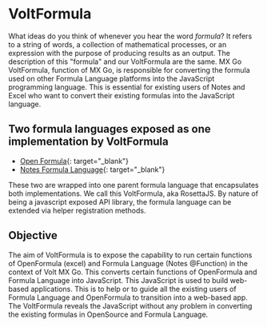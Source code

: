 # VoltFormula

What ideas do you think of whenever you hear the word *formula*? It refers to a string of words, a collection of mathematical processes, or an expression with the purpose of producing results as an output. The description of this "formula" and our VoltFormula are the same. MX Go VoltFormula, function of MX Go, is responsible for converting the formula used on other Formula Language platforms into the JavaScript programming language. This is essential for existing users of Notes and Excel who want to convert their existing formulas into the JavaScript language. 

## Two formula languages exposed as one implementation by VoltFormula

 - [Open Formula](https://docs.oasis-open.org/office/OpenDocument/v1.3/OpenDocument-v1.3-part4-formula.html){: target="_blank"}
 - [Notes Formula Language](https://help.hcltechsw.com/dom_designer/10.0.1/basic/H_NOTES_FORMULA_LANGUAGE.html){: target="_blank"}

These two are wrapped into one parent formula language that encapsulates both implementations. We call this VoltFormula, aka RosettaJS.  By nature of being a javascript exposed API library, the formula language can be extended via helper registration methods.

## Objective

The aim of VoltFormula is to expose the capability to run certain functions of OpenFormula (excel) and Formula Language (Notes @Function) in the context of Volt MX Go. This converts certain functions of OpenFormula and Formula Language into JavaScript. This JavaScript is used to build web-based applications. This is to help or to guide all the existing users of Formula Language and OpenFormula to transition into a web-based app. The VoltFormula reveals the JavaScript without any problem in converting the existing formulas in OpenSource and Formula Language.
